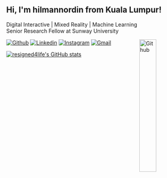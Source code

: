 <!-- Your title -->
## Hi, I'm hilmannordin from Kuala Lumpur!
Digital Interactive | Mixed Reality | Machine Learning\
Senior Research Fellow at Sunway University

<img width="30%" align="right" alt="Github" src="[https://raw.githubusercontent.com/resigned4life/resigned4life/main/hilmanRound.png]" />

<!-- Your badges
You can use the website to generate badges: https://shields.io/
-->

[![Github](https://img.shields.io/badge/-Github-000?style=flat&logo=Github&logoColor=white)](https://github.com/resigned4life)
[![Linkedin](https://img.shields.io/badge/-LinkedIn-blue?style=flat&logo=Linkedin&logoColor=white)](https://www.linkedin.com/in/hilman-nordin-57434735/)
[![Instagram](https://img.shields.io/badge/-Instagram-c13584?style=flat&labelColor=c13584&logo=instagram&logoColor=white)](https://www.instagram.com/nordinhilman/)
[![Gmail](https://img.shields.io/badge/-Gmail-c14438?style=flat&logo=Gmail&logoColor=white)](mailto:hilmannordin@gmail.com@gmail.com)


[![resigned4life's GitHub stats](https://github-readme-stats.vercel.app/api?username=resigned4life)](https://github.com/resigned4life/)


